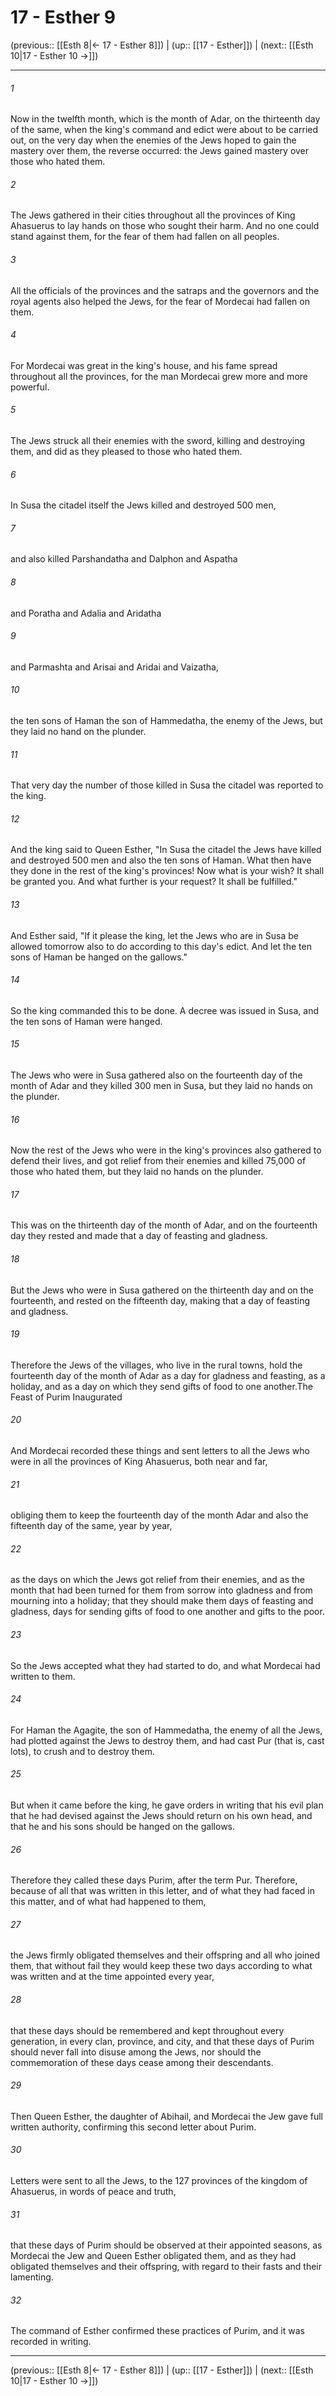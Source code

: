 # 17 - Esther 9

(previous:: [[Esth 8|← 17 - Esther 8]]) | (up:: [[17 - Esther]]) | (next:: [[Esth 10|17 - Esther 10 →]])

***


###### 1 
Now in the twelfth month, which is the month of Adar, on the thirteenth day of the same, when the king's command and edict were about to be carried out, on the very day when the enemies of the Jews hoped to gain the mastery over them, the reverse occurred: the Jews gained mastery over those who hated them. 

###### 2 
The Jews gathered in their cities throughout all the provinces of King Ahasuerus to lay hands on those who sought their harm. And no one could stand against them, for the fear of them had fallen on all peoples. 

###### 3 
All the officials of the provinces and the satraps and the governors and the royal agents also helped the Jews, for the fear of Mordecai had fallen on them. 

###### 4 
For Mordecai was great in the king's house, and his fame spread throughout all the provinces, for the man Mordecai grew more and more powerful. 

###### 5 
The Jews struck all their enemies with the sword, killing and destroying them, and did as they pleased to those who hated them. 

###### 6 
In Susa the citadel itself the Jews killed and destroyed 500 men, 

###### 7 
and also killed Parshandatha and Dalphon and Aspatha 

###### 8 
and Poratha and Adalia and Aridatha 

###### 9 
and Parmashta and Arisai and Aridai and Vaizatha, 

###### 10 
the ten sons of Haman the son of Hammedatha, the enemy of the Jews, but they laid no hand on the plunder. 

###### 11 
That very day the number of those killed in Susa the citadel was reported to the king. 

###### 12 
And the king said to Queen Esther, "In Susa the citadel the Jews have killed and destroyed 500 men and also the ten sons of Haman. What then have they done in the rest of the king's provinces! Now what is your wish? It shall be granted you. And what further is your request? It shall be fulfilled." 

###### 13 
And Esther said, "If it please the king, let the Jews who are in Susa be allowed tomorrow also to do according to this day's edict. And let the ten sons of Haman be hanged on the gallows." 

###### 14 
So the king commanded this to be done. A decree was issued in Susa, and the ten sons of Haman were hanged. 

###### 15 
The Jews who were in Susa gathered also on the fourteenth day of the month of Adar and they killed 300 men in Susa, but they laid no hands on the plunder. 

###### 16 
Now the rest of the Jews who were in the king's provinces also gathered to defend their lives, and got relief from their enemies and killed 75,000 of those who hated them, but they laid no hands on the plunder. 

###### 17 
This was on the thirteenth day of the month of Adar, and on the fourteenth day they rested and made that a day of feasting and gladness. 

###### 18 
But the Jews who were in Susa gathered on the thirteenth day and on the fourteenth, and rested on the fifteenth day, making that a day of feasting and gladness. 

###### 19 
Therefore the Jews of the villages, who live in the rural towns, hold the fourteenth day of the month of Adar as a day for gladness and feasting, as a holiday, and as a day on which they send gifts of food to one another.The Feast of Purim Inaugurated 

###### 20 
And Mordecai recorded these things and sent letters to all the Jews who were in all the provinces of King Ahasuerus, both near and far, 

###### 21 
obliging them to keep the fourteenth day of the month Adar and also the fifteenth day of the same, year by year, 

###### 22 
as the days on which the Jews got relief from their enemies, and as the month that had been turned for them from sorrow into gladness and from mourning into a holiday; that they should make them days of feasting and gladness, days for sending gifts of food to one another and gifts to the poor. 

###### 23 
So the Jews accepted what they had started to do, and what Mordecai had written to them. 

###### 24 
For Haman the Agagite, the son of Hammedatha, the enemy of all the Jews, had plotted against the Jews to destroy them, and had cast Pur (that is, cast lots), to crush and to destroy them. 

###### 25 
But when it came before the king, he gave orders in writing that his evil plan that he had devised against the Jews should return on his own head, and that he and his sons should be hanged on the gallows. 

###### 26 
Therefore they called these days Purim, after the term Pur. Therefore, because of all that was written in this letter, and of what they had faced in this matter, and of what had happened to them, 

###### 27 
the Jews firmly obligated themselves and their offspring and all who joined them, that without fail they would keep these two days according to what was written and at the time appointed every year, 

###### 28 
that these days should be remembered and kept throughout every generation, in every clan, province, and city, and that these days of Purim should never fall into disuse among the Jews, nor should the commemoration of these days cease among their descendants. 

###### 29 
Then Queen Esther, the daughter of Abihail, and Mordecai the Jew gave full written authority, confirming this second letter about Purim. 

###### 30 
Letters were sent to all the Jews, to the 127 provinces of the kingdom of Ahasuerus, in words of peace and truth, 

###### 31 
that these days of Purim should be observed at their appointed seasons, as Mordecai the Jew and Queen Esther obligated them, and as they had obligated themselves and their offspring, with regard to their fasts and their lamenting. 

###### 32 
The command of Esther confirmed these practices of Purim, and it was recorded in writing.

***

(previous:: [[Esth 8|← 17 - Esther 8]]) | (up:: [[17 - Esther]]) | (next:: [[Esth 10|17 - Esther 10 →]])
